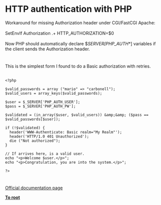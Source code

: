 # HTTP authentication with PHP



Workaround for missing Authorization header under CGI/FastCGI Apache:<br><br>SetEnvIf Authorization .+ HTTP_AUTHORIZATION=$0<br><br>Now PHP should automatically declare $_SERVER[PHP_AUTH_*] variables if the client sends the Authorization header.  

#

This is the simplest form I found to do a Basic authorization with retries.<br><br>

```
<?php

$valid_passwords = array ("mario" => "carbonell");
$valid_users = array_keys($valid_passwords);

$user = $_SERVER['PHP_AUTH_USER'];
$pass = $_SERVER['PHP_AUTH_PW'];

$validated = (in_array($user, $valid_users)) &amp;&amp; ($pass == $valid_passwords[$user]);

if (!$validated) {
  header('WWW-Authenticate: Basic realm="My Realm"');
  header('HTTP/1.0 401 Unauthorized');
  die ("Not authorized");
}

// If arrives here, is a valid user.
echo "<p>Welcome $user.</p>";
echo "<p>Congratulation, you are into the system.</p>";

?>
```
  

#

[Official documentation page](https://www.php.net/manual/en/features.http-auth.php)

**[To root](/README.md)**